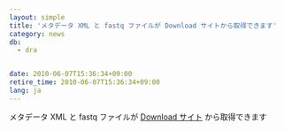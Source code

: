 ```yaml
---
layout: simple
title: 'メタデータ XML と fastq ファイルが Download サイトから取得できます'
category: news
db:
  - dra


date: 2010-06-07T15:36:34+09:00
retire_time: 2010-06-07T15:36:34+09:00
lang: ja
---
```


メタデータ XML と fastq ファイルが <a href="https://ddbj.nig.ac.jp/public/ddbj_database/dra/" target="_blank">Download サイト</a> から取得できます
